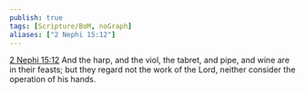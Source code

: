 ```yaml
---
publish: true
tags: [Scripture/BoM, noGraph]
aliases: ["2 Nephi 15:12"]
---
```

[2 Nephi 15:12](https://churchofjesuschrist.org/study/scriptures/bofm/2-ne/15?lang=eng&id=p12#p12) And the harp, and the viol, the tabret, and pipe, and wine are in their feasts; but they regard not the work of the Lord, neither consider the operation of his hands.
